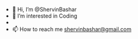 - 👋 Hi, I’m @ShervinBashar
- 👀 I’m interested in Coding
- 
- 📫 How to reach me shervinbashar@gmail.com

<!---
ShervinBashar/ShervinBashar is a ✨ special ✨ repository because its `README.md` (this file) appears on your GitHub profile.
You can click the Preview link to take a look at your changes.
--->
